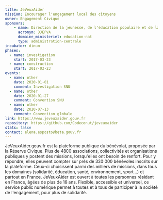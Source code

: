 ```yaml
---
title: JeVeuxAider
mission: Encourager l'engagement local des citoyens
owner: Engagement Civique
sponsors: 
    - name: Direction de la jeunesse, de l'éducation populaire et de la vie associative
      acronym: DJEPVA
      domaine_ministeriel: education-nat
      type: administration-centrale
incubator: dinum
phases:
  - name: investigation
    start: 2017-03-23
  - name: construction
    start: 2017-03-23
events:
  - name: other
    date: 2020-01-01
    comment: Investigation SNU
  - name: other
    date: 2020-01-27
    comment: Convention SNU
  - name: other
    date: 2020-07-13
    comment: Convention globale
link: https://www.jeveuxaider.gouv.fr
repository: https://github.com/Codeconut/jeveuxaider
stats: false
contact: elena.esposto@beta.gouv.fr
---
```



JeVeuxAider.gouv.fr est la plateforme publique du bénévolat, proposée par la Réserve Civique. Plus de 4800 associations, collectivités et organisations publiques y postent des missions, lorsqu'elles ont besoin de renfort. Pour y répondre, elles peuvent compter sur près de 330 000 bénévoles inscrits sur la plateforme. Ceux-ci choisissent parmi des milliers de missions, dans tous les domaines (solidarité, éducation, santé, environnement, sport…) et partout en France. JeVeuxAider est ouvert à toutes les personnes résidant en France, âgées de plus de 16 ans. Flexible, accessible et universel, ce service public numérique permet à toutes et à tous de participer à la société de l'engagement, pour plus de solidarité.
